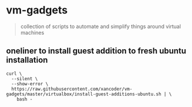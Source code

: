 # vm-gadgets
> collection of scripts to automate and simplify things around virtual machines

## oneliner to install guest addition to fresh ubuntu installation

```shell script
curl \
  --silent \
  --show-error \
  https://raw.githubusercontent.com/xancoder/vm-gadgets/master/virtualbox/install-guest-additions-ubuntu.sh | \
    bash -
```
